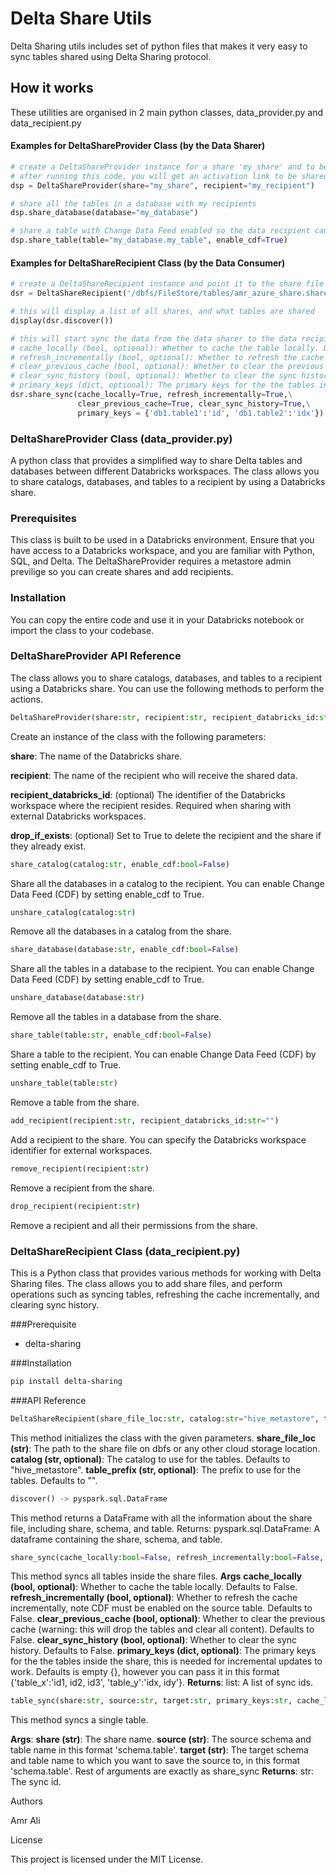 
# Delta Share Utils

Delta Sharing utils includes set of python files that makes it very easy to sync tables shared using Delta Sharing protocol.

## How it works

These utilities are organised in 2 main python classes, data_provider.py and data_recipient.py

#### Examples for DeltaShareProvider Class (by the Data Sharer)
```python
# create a DeltaShareProvider instance for a share 'my_share' and to be shared with a recipient 'my_recipient'
# after running this code, you will get an activation link to be shared with your recipient to download the share file
dsp = DeltaShareProvider(share="my_share", recipient="my_recipient")

# share all the tables in a database with my recipients
dsp.share_database(database="my_database")

# share a table with Change Data Feed enabled so the data recipient can incrementally load the data
dsp.share_table(table="my_database.my_table", enable_cdf=True)
```

#### Examples for DeltaShareRecipient Class (by the Data Consumer)
```python
# create a DeltaShareRecipient instance and point it to the share file location that was downloaded form the activation link
dsr = DeltaShareRecipient('/dbfs/FileStore/tables/amr_azure_share.share')

# this will display a list of all shares, and what tables are shared
display(dsr.discover())

# this will start sync the data from the data sharer to the data recipients, diffrent options can be used:
# cache_locally (bool, optional): Whether to cache the table locally. Defaults to False.
# refresh_incrementally (bool, optional): Whether to refresh the cache incrementally, note CDF must be enabled on the source table. Defaults to False.
# clear_previous_cache (bool, optional): Whether to clear the previous cache (warning: this will drop the tables and clear all content). Defaults to False.
# clear_sync_history (bool, optional): Whether to clear the sync history. Defaults to False.
# primary_keys (dict, optional): The primary keys for the the tables inside the share, this is needed for incremental updates to work. Defaults is empty {}
dsr.share_sync(cache_locally=True, refresh_incrementally=True,\
               clear_previous_cache=True, clear_sync_history=True,\
               primary_keys = {'db1.table1':'id', 'db1.table2':'idx'})
```

### DeltaShareProvider Class (data_provider.py)
A python class that provides a simplified way to share Delta tables and databases between different Databricks workspaces. The class allows you to share catalogs, databases, and tables to a recipient by using a Databricks share.

### Prerequisites
This class is built to be used in a Databricks environment. Ensure that you have access to a Databricks workspace, and you are familiar with Python, SQL, and Delta.
The DeltaShareProvider requires a metastore admin previlige so you can create shares and add recipients.

### Installation
You can copy the entire code and use it in your Databricks notebook or import the class to your codebase.

### DeltaShareProvider API Reference
The class allows you to share catalogs, databases, and tables to a recipient using a Databricks share. You can use the following methods to perform the actions.

```python
DeltaShareProvider(share:str, recipient:str, recipient_databricks_id:str="", drop_if_exists:bool=False)
```
Create an instance of the class with the following parameters:

**share**: The name of the Databricks share.

**recipient**: The name of the recipient who will receive the shared data.

**recipient_databricks_id**: (optional) The identifier of the Databricks workspace where the recipient resides. Required when sharing with external Databricks workspaces.

**drop_if_exists**: (optional) Set to True to delete the recipient and the share if they already exist.

```python
share_catalog(catalog:str, enable_cdf:bool=False)
```
Share all the databases in a catalog to the recipient. You can enable Change Data Feed (CDF) by setting enable_cdf to True.

```python
unshare_catalog(catalog:str)
```
Remove all the databases in a catalog from the share.

```python
share_database(database:str, enable_cdf:bool=False)
```
Share all the tables in a database to the recipient. You can enable Change Data Feed (CDF) by setting enable_cdf to True.

```python
unshare_database(database:str)
```
Remove all the tables in a database from the share.

```python
share_table(table:str, enable_cdf:bool=False)
```
Share a table to the recipient. You can enable Change Data Feed (CDF) by setting enable_cdf to True.

```python
unshare_table(table:str)
```
Remove a table from the share.

```python
add_recipient(recipient:str, recipient_databricks_id:str="")
```
Add a recipient to the share. You can specify the Databricks workspace identifier for external workspaces.

```python
remove_recipient(recipient:str)
```
Remove a recipient from the share.

```python
drop_recipient(recipient:str)
```
Remove a recipient and all their permissions from the share.


### DeltaShareRecipient Class (data_recipient.py)
This is a Python class that provides various methods for working with Delta Sharing files. The class allows you to add share files, and perform operations such as syncing tables, refreshing the cache incrementally, and clearing sync history.

###Prerequisite
- delta-sharing

###Installation
```bash
pip install delta-sharing
```

###API Reference

```python
DeltaShareRecipient(share_file_loc:str, catalog:str="hive_metastore", table_prefix:str="")
```
This method initializes the class with the given parameters.
**share_file_loc (str)**: The path to the share file on dbfs or any other cloud storage location.
**catalog (str, optional)**: The catalog to use for the tables. Defaults to "hive_metastore".
**table_prefix (str, optional)**: The prefix to use for the tables. Defaults to "".

```python
discover() -> pyspark.sql.DataFrame
```
This method returns a DataFrame with all the information about the share file, including share, schema, and table.
Returns:
pyspark.sql.DataFrame: A dataframe containing the share, schema, and table.

```python
share_sync(cache_locally:bool=False, refresh_incrementally:bool=False, clear_previous_cache:bool=False, clear_sync_history:bool=False, primary_keys:dict=dict()) -> list
```
This method syncs all tables inside the share files.
**Args**
**cache_locally (bool, optional)**: Whether to cache the table locally. Defaults to False.
**refresh_incrementally (bool, optional)**: Whether to refresh the cache incrementally, note CDF must be enabled on the source table. Defaults to False.
**clear_previous_cache (bool, optional)**: Whether to clear the previous cache (warning: this will drop the tables and clear all content). Defaults to False.
**clear_sync_history (bool, optional)**: Whether to clear the sync history. Defaults to False.
**primary_keys (dict, optional)**: The primary keys for the the tables inside the share, this is needed for incremental updates to work. Defaults is empty {}, however you can pass it in this format {'table_x':'id1, id2, id3', 'table_y':'idx, idy'}.
**Returns**:
list: A list of sync ids.
```python
table_sync(share:str, source:str, target:str, primary_keys:str, cache_locally:bool=False, refresh_incrementally:bool=False, clear_previous_cache:bool=False) -> str
```
This method syncs a single table.

**Args**:
**share (str)**: The share name.
**source (str)**: The source schema and table name in this format 'schema.table'.
**target (str)**: The target schema and table name to which you want to save the source to, in this format 'schema.table'.
Rest of arguments are exactly as share_sync
**Returns**:
str: The sync id.



Authors

Amr Ali

License

This project is licensed under the MIT License.



